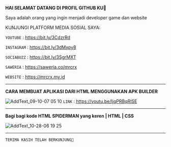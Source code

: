 **HAI SELAMAT DATANG DI PROFIL GITHUB KU👋**

Saya adalah orang yang ingin menjadi developer game dan website

KUNJUNGI PLATFORM MEDIA SOSIAL SAYA:

`YOUTUBE` : https://bit.ly/3CdzrRd

`INSTAGRAM` : https://bit.ly/3dMxpy8

`SOCIABUZZ` : https://bit.ly/3SgrMXT

`SAWERIA` : https://saweria.co/mrcrx

`WEBSITE` : https://mrcrx.my.id



______________________________________________________
**CARA MEMBUAT APLIKASI DARI HTML MENGGUNAKAN APK BUILDER**

![AddText_09-10-07 05 10](https://user-images.githubusercontent.com/114487573/192532213-7cefa748-404a-455c-b9dc-e8440a93f762.jpg)
`LINK` : https://youtu.be/IjqPRBqRlSE
_________
**Bagi bagi kode HTML SPIDERMAN yang keren | HTML | CSS**

![AddText_10-28-06 19 25](https://user-images.githubusercontent.com/114487573/198586244-75b706b1-0f02-4bac-a2d9-273245cc57a3.jpg)
_________











    TERIMA KASIH TELAH BERKUNJUNG🥰
